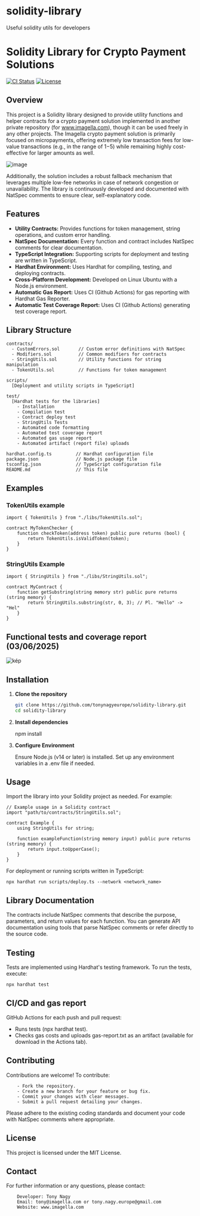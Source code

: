 # solidity-library

Useful solidity utils for developers

# Solidity Library for Crypto Payment Solutions

[![CI Status](https://github.com/tonynagyeurope/solidity-library/actions/workflows/setup.yml/badge.svg)](https://github.com/tonynagyeurope/solidity-library/actions)
[![License](https://img.shields.io/badge/license-MIT-blue.svg)](LICENSE)

## Overview

This project is a Solidity library designed to provide utility functions and helper contracts for a crypto payment solution implemented in another private repository (for www.imagella.com), though it can be used freely in any other projects. The Imagella crypto payment solution is primarily focused on micropayments, offering extremely low transaction fees for low-value transactions (e.g., in the range of $1-$5) while remaining highly cost-effective for larger amounts as well. 

![image](https://github.com/user-attachments/assets/a50e2b69-b292-4296-9b18-9f05cdd8d890)

Additionally, the solution includes a robust fallback mechanism that leverages multiple low-fee networks in case of network congestion or unavailability. The library is continuously developed and documented with NatSpec comments to ensure clear, self-explanatory code.

## Features

- **Utility Contracts:** Provides functions for token management, string operations, and custom error handling.
- **NatSpec Documentation:** Every function and contract includes NatSpec comments for clear documentation.
- **TypeScript Integration:** Supporting scripts for deployment and testing are written in TypeScript.
- **Hardhat Environment:** Uses Hardhat for compiling, testing, and deploying contracts.
- **Cross-Platform Development:** Developed on Linux Ubuntu with a Node.js environment.
- **Automatic Gas Report:** Uses CI (Github Actions) for gas reporting with Hardhat Gas Reporter.
- **Automatic Test Coverage Report:** Uses CI (Github Actions) generating test coverage report.

## Library Structure
```
contracts/
  - CustomErrors.sol       // Custom error definitions with NatSpec
  - Modifiers.sol          // Common modifiers for contracts
  - StringUtils.sol        // Utility functions for string manipulation
  - TokenUtils.sol         // Functions for token management

scripts/
  [Deployment and utility scripts in TypeScript]

test/
  [Hardhat tests for the libraries]
    - Installation
    - Compilation test
    - Contract deploy test
    - StringUtils Tests
    - Automated code formatting
    - Automated test coverage report
    - Automated gas usage report
    - Automated artifact (report file) uploads

hardhat.config.ts         // Hardhat configuration file
package.json              // Node.js package file
tsconfig.json             // TypeScript configuration file
README.md                 // This file
```
## Examples

### TokenUtils example

    import { TokenUtils } from "./libs/TokenUtils.sol";
    
    contract MyTokenChecker {
        function checkToken(address token) public pure returns (bool) {
            return TokenUtils.isValidToken(token);
        }
    }

### StringUtils Example

    import { StringUtils } from "./libs/StringUtils.sol";
    
    contract MyContract {
        function getSubstring(string memory str) public pure returns (string memory) {
            return StringUtils.substring(str, 0, 3); // Pl. "Hello" -> "Hel"
        }
    }

## Functional tests and coverage report (03/06/2025)

![kép](https://github.com/user-attachments/assets/d9a021a9-1607-4f21-8769-1641c4922d5b)

## Installation

1. **Clone the repository**

   ```bash
   git clone https://github.com/tonynagyeurope/solidity-library.git
   cd solidity-library

2. **Install dependencies**

    npm install

3. **Configure Environment**

    Ensure Node.js (v14 or later) is installed.
    Set up any environment variables in a .env file if needed.

## Usage

Import the library into your Solidity project as needed. For example:

    // Example usage in a Solidity contract
    import "path/to/contracts/StringUtils.sol";

    contract Example {
        using StringUtils for string;

        function exampleFunction(string memory input) public pure returns (string memory) {
            return input.toUpperCase();
        }
    }

For deployment or running scripts written in TypeScript:

    npx hardhat run scripts/deploy.ts --network <network_name>

## Library Documentation

The contracts include NatSpec comments that describe the purpose, parameters, and return values for each function. You can generate API documentation using tools that parse NatSpec comments or refer directly to the source code.

## Testing

Tests are implemented using Hardhat's testing framework. To run the tests, execute:

    npx hardhat test

## CI/CD and gas report

GitHub Actions for each push and pull request:

  - Runs tests (npx hardhat test).
  - Checks gas costs and uploads gas-report.txt as an artifact (available for download in the Actions tab).

## Contributing

Contributions are welcome! To contribute:
```
    - Fork the repository.
    - Create a new branch for your feature or bug fix.
    - Commit your changes with clear messages.
    - Submit a pull request detailing your changes.
```
Please adhere to the existing coding standards and document your code with NatSpec comments where appropriate.

## License

This project is licensed under the MIT License.

## Contact

For further information or any questions, please contact:
````
    Developer: Tony Nagy
    Email: tony@imagella.com or tony.nagy.europe@gmail.com
    Website: www.imagella.com
````
